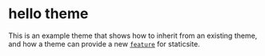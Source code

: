 hello theme
===========

This is an example theme that shows how to inherit from an existing theme, and
how a theme can provide a new [`feature`](../../doc/feature.md) for staticsite.
